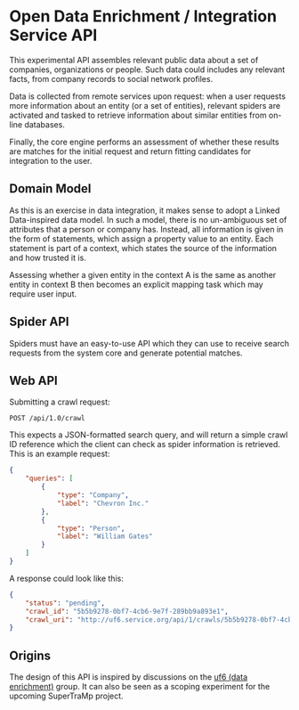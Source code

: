 # Open Data Enrichment / Integration Service API

This experimental API assembles relevant public data about a set of
companies, organizations or people. Such data could includes any
relevant facts, from company records to social network profiles.

Data is collected from remote services upon request: when a user
requests more information about an entity (or a set of entities),
relevant spiders are activated and tasked to retrieve information about
similar entities from on-line databases.

Finally, the core engine performs an assessment of whether these
results are matches for the initial request and return fitting candidates
for integration to the user.


## Domain Model

As this is an exercise in data integration, it makes sense to adopt a
Linked Data-inspired data model. In such a model, there is no
un-ambiguous set of attributes that a person or company has. Instead,
all information is given in the form of statements, which assign a 
property value to an entity. Each statement is part of a context, which
states the source of the information and how trusted it is.

Assessing whether a given entity in the context A is the same as another
entity in context B then becomes an explicit mapping task which may 
require user input.


## Spider API

Spiders must have an easy-to-use API which they can use to receive
search requests from the system core and generate potential matches.


## Web API

Submitting a crawl request:

```
POST /api/1.0/crawl
```

This expects a JSON-formatted search query, and will return a simple crawl ID reference which the client can check as spider information is retrieved. This is an example request:

```json
{
    "queries": [
        {
            "type": "Company",
            "label": "Chevron Inc."
        },
        {
            "type": "Person",
            "label": "William Gates"
        }
    ]
}
```

A response could look like this:

```json
{
    "status": "pending",
    "crawl_id": "5b5b9278-0bf7-4cb6-9e7f-289bb9a893e1",
    "crawl_uri": "http://uf6.service.org/api/1/crawls/5b5b9278-0bf7-4cb6-9e7f-289bb9a893e1"
}
```


## Origins

The design of this API is inspired by discussions on the
[uf6 (data enrichment)](http://github.com/uf6) group. It can also be
seen as a scoping experiment for the upcoming SuperTraMp project.



